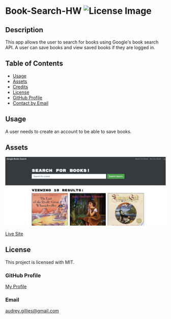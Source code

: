 # Book-Search-HW ![License Image](https://img.shields.io/badge/license-MIT-blue)

## Description

This app allows the user to search for books using Google's book search API.  A user can save books and view saved books if they are logged in.

## Table of Contents

- [Usage](#usage)
- [Assets](#assets)
- [Credits](#credits)
- [License](#license)
- [GitHub Profile](#github-profile)
- [Contact by Email](#email)


## Usage

A user needs to create an account to be able to save books.

## Assets

![Image of Site](./assets/screenshot.png)

[Live Site](https://secure-taiga-23715.herokuapp.com/)

## License

This project is licensed with MIT.

### GitHub Profile

[My Profile](https://github.com/audrey-g37)

### Email

audrey.gillies@gmail.com
